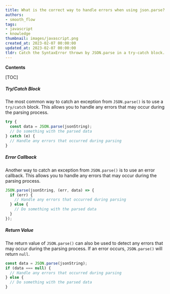 ```yaml
---
title: What is the correct way to handle errors when using json.parse?
authors:
- smooth_flow
tags:
- javascript
- knowledge
thumbnail: images/javascript.png
created_at: 2023-02-07 00:00:00
updated_at: 2023-02-07 00:00:00
tldr: Catch the SyntaxError thrown by JSON.parse in a try-catch block.
---
```


**Contents**

[TOC]

##### Try/Catch Block

The most common way to catch an exception from `JSON.parse()` is to use a `try/catch` block. This allows you to handle any errors that may occur during the parsing process.

```javascript
try {
  const data = JSON.parse(jsonString);
  // Do something with the parsed data
} catch (e) {
  // Handle any errors that occurred during parsing
}
```

##### Error Callback

Another way to catch an exception from `JSON.parse()` is to use an error callback. This allows you to handle any errors that may occur during the parsing process.

```javascript
JSON.parse(jsonString, (err, data) => {
  if (err) {
    // Handle any errors that occurred during parsing
  } else {
    // Do something with the parsed data
  }
});
```

##### Return Value

The return value of `JSON.parse()` can also be used to detect any errors that may occur during the parsing process. If an error occurs, `JSON.parse()` will return `null`.

```javascript
const data = JSON.parse(jsonString);
if (data === null) {
  // Handle any errors that occurred during parsing
} else {
  // Do something with the parsed data
}
```
